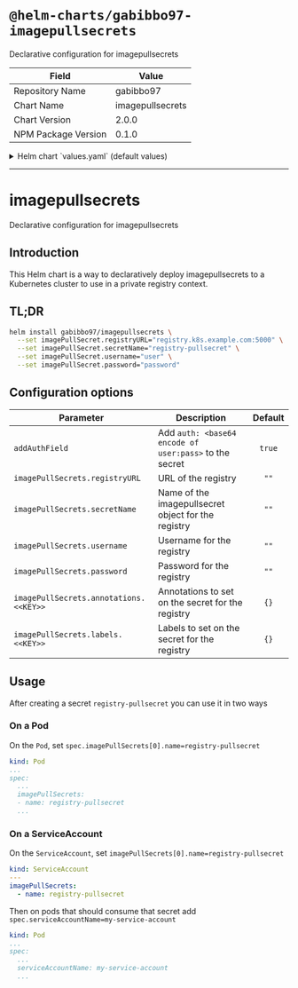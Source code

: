 # `@helm-charts/gabibbo97-imagepullsecrets`

Declarative configuration for imagepullsecrets

| Field               | Value            |
| ------------------- | ---------------- |
| Repository Name     | gabibbo97        |
| Chart Name          | imagepullsecrets |
| Chart Version       | 2.0.0            |
| NPM Package Version | 0.1.0            |

<details>

<summary>Helm chart `values.yaml` (default values)</summary>

```yaml
# Sometimes Kubernetes bugs out parsing the JSON
# The solution is adding a auth: <base64 encode of user:pass> to the secret itself
# Set this to true to have this set automatically
addAuthField: true

# Populate this object with your own secret
imagePullSecret: {}
# Simple username-password
#  registryURL: registry.k8s.example.com:5000
#  secretName: registry-pullsecret
#  username: testUser
#  password: testPassword

# Simple username-password with extra labels and/or annotations
#  registryURL: annotated.registry.k8s.example.com:5000
#  secretName: annotated-registry-pullsecret
#  annotations:
#    example.com/lorem: 'true'
#    example.com/ipsum: '1337'
#  labels:
#    is-private-registry: 'true'
#    is-annotated: 'ofcourseitis'
#  username: testUser
#  password: testPassword
```

</details>

---

# imagepullsecrets

Declarative configuration for imagepullsecrets

## Introduction

This Helm chart is a way to declaratively deploy imagepullsecrets to a Kubernetes cluster to use in a private registry context.

## TL;DR

```bash
helm install gabibbo97/imagepullsecrets \
  --set imagePullSecret.registryURL="registry.k8s.example.com:5000" \
  --set imagePullSecret.secretName="registry-pullsecret" \
  --set imagePullSecret.username="user" \
  --set imagePullSecret.password="password"
```

## Configuration options

| Parameter                              | Description                                            | Default |
| -------------------------------------- | ------------------------------------------------------ | :-----: |
| `addAuthField`                         | Add `auth: <base64 encode of user:pass>` to the secret | `true`  |
| `imagePullSecrets.registryURL`         | URL of the registry                                    |  `""`   |
| `imagePullSecrets.secretName`          | Name of the imagepullsecret object for the registry    |  `""`   |
| `imagePullSecrets.username`            | Username for the registry                              |  `""`   |
| `imagePullSecrets.password`            | Password for the registry                              |  `""`   |
| `imagePullSecrets.annotations.<<KEY>>` | Annotations to set on the secret for the registry      |  `{}`   |
| `imagePullSecrets.labels.<<KEY>>`      | Labels to set on the secret for the registry           |  `{}`   |

## Usage

After creating a secret `registry-pullsecret` you can use it in two ways

### On a Pod

On the `Pod`, set `spec.imagePullSecrets[0].name=registry-pullsecret`

```yaml
kind: Pod
...
spec:
  ...
  imagePullSecrets:
  - name: registry-pullsecret
  ...
```

### On a ServiceAccount

On the `ServiceAccount`, set `imagePullSecrets[0].name=registry-pullsecret`

```yaml
kind: ServiceAccount
---
imagePullSecrets:
  - name: registry-pullsecret
```

Then on pods that should consume that secret add `spec.serviceAccountName=my-service-account`

```yaml
kind: Pod
...
spec:
  ...
  serviceAccountName: my-service-account
  ...
```
